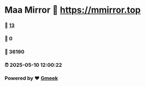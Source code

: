 # Maa Mirror :link: https://mmirror.top 
### :page_facing_up: [13](https://mmirror.top/tag.html) 
### :speech_balloon: 0 
### :hibiscus: 36190 
### :alarm_clock: 2025-05-10 12:00:22 
### Powered by :heart: [Gmeek](https://github.com/Meekdai/Gmeek)
